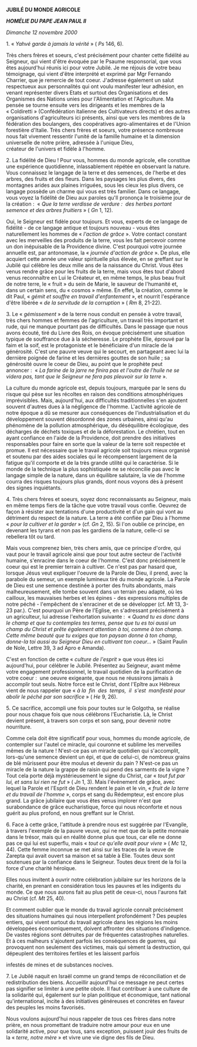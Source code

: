 **JUBILÉ DU MONDE AGRICOLE**

***HOMÉLIE DU PAPE JEAN PAUL II***

*Dimanche 12 novembre 2000*

1. « *Yahvé garde à jamais la vérité* » ( *Ps* 146, 6).

Très chers frères et soeurs, c'est précisément pour chanter cette fidélité au Seigneur, qui vient d'être évoquée par le Psaume responsorial, que vous êtes aujourd'hui réunis ici pour votre Jubilé. Je me réjouis de votre beau témoignage, qui vient d'être interprété et exprimé par Mgr Fernando Charrier, que je remercie de tout coeur. J'adresse également un salut respectueux aux personnalités qui ont voulu manifester leur adhésion, en venant représenter divers Etats et surtout des Organisations et des Organismes des Nations unies pour l'Alimentation et l'Agriculture. Ma pensée se tourne ensuite vers les dirigeants et les membres de la « Coldiretti » (Confédération italienne des Cultivateurs directs) et des autres organisations d'agriculteurs ici présents, ainsi que vers les membres de la fédération des boulangers, des coopératives agro-alimentaires et de l'Union forestière d'Italie. Très chers frères et soeurs, votre présence nombreuse nous fait vivement ressentir l'unité de la famille humaine et la dimension universelle de notre prière, adressée à l'unique Dieu, créateur de l'univers et fidèle à l'homme.

2. La fidélité de Dieu ! Pour vous, hommes du monde agricole, elle constitue une expérience quotidienne, inlassablement répétée en observant la nature. Vous connaissez le langage de la terre et des semences, de l'herbe et des arbres, des fruits et des fleurs. Dans les paysages les plus divers, des montagnes arides aux plaines irriguées, sous les cieux les plus divers, ce langage possède un charme qui vous est très familier. Dans ce langage, vous voyez la fidélité de Dieu aux paroles qu'Il prononça le troisième jour de la création :  « *Que la terre verdisse de verdure :  des herbes portant semence et des arbres fruitiers* » ( *Gn* 1, 12).

Oui, le Seigneur est fidèle pour toujours. Et vous, experts de ce langage de fidélité - de ce langage antique et toujours nouveau - vous êtes naturellement les hommes de « *l'action de grâce* ». Votre contact constant avec les merveilles des produits de la terre, vous les fait percevoir comme un don inépuisable de la Providence divine. C'est pourquoi votre journée annuelle est, par antonomase, la « *journée d'action de grâce* ». De plus, elle acquiert cette année une valeur spirituelle plus élevée, en se greffant sur le Jubilé qui célèbre les deux mille ans de la naissance du Christ. Vous êtes venus rendre grâce pour les fruits de la terre, mais vous êtes tout d'abord venus reconnaître en Lui le Créateur et, en même temps, le plus beau fruit de notre terre, le « fruit » du sein de Marie, le sauveur de l'humanité et, dans un certain sens, du « cosmos » même. En effet, la création, comme le dit Paul, « *gémit et souffre en travail d'enfantement* », et nourrit l'espérance d'être libérée « *de la servitude de la corruption* » ( *Rm* 8, 21-22).

3. Le « *gémissement* » de la terre nous conduit en pensée à votre travail, très chers hommes et femmes de l'agriculture, un travail très important et rude, qui ne manque pourtant pas de difficultés. Dans le passage que nous avons écouté, tiré du Livre des Rois, on évoque précisément une situation typique de souffrance due à la sécheresse. Le prophète Elie, éprouvé par la faim et la soif, est le protagoniste et le bénéficiaire d'un miracle de la générosité. C'est une pauvre veuve qui le secourt, en partageant avec lui la dernière poignée de farine et les dernières gouttes de son huile ; sa générosité ouvre le coeur de Dieu, au point que le prophète peut annoncer :  « *La farine de la jarre ne finira pas et l'outre de l'huile ne se videra pas, tant que le Seigneur ne fera pas pleuvoir sur la terre* ».

La culture du monde agricole est, depuis toujours, marquée par le sens du risque qui pèse sur les récoltes en raison des conditions atmosphériques imprévisibles. Mais, aujourd'hui, aux difficultés traditionnelles s'en ajoutent souvent d'autres dues à la négligence de l'homme. L'activité agricole de notre époque a dû se mesurer aux conséquences de l'industrialisation et du développement souvent désordonné des zones urbaines, ainsi qu'au phénomène de la pollution atmosphérique, du déséquilibre écologique, des décharges de déchets toxiques et de la déforestation. Le chrétien, tout en ayant confiance en l'aide de la Providence, doit prendre des initiatives responsables pour faire en sorte que la valeur de la terre soit respectée et promue. Il est nécessaire que le travail agricole soit toujours mieux organisé et soutenu par des aides sociales qui le récompensent largement de la fatigue qu'il comporte et de la très grande utilité qui le caractérise. Si le monde de la technique la plus sophistiquée ne se réconcilie pas avec le langage simple de la nature, dans un équilibre salutaire, la vie de l'homme courra des risques toujours plus grands, dont nous voyons dès à présent des signes inquiétants.

4. Très chers frères et soeurs, soyez donc reconnaissants au Seigneur, mais en même temps fiers de la tâche que votre travail vous confie. Oeuvrez de façon à résister aux tentations d'une productivité et d'un gain qui vont au détriment du respect de la nature. La terre a été confiée par Dieu à l'homme « *pour la cultiver et la garder* » (cf. *Gn* 2, 15). Si l'on oublie ce principe, en devenant les tyrans et non pas les gardiens de la nature, celle-ci se rebellera tôt ou tard.

Mais vous comprenez bien, très chers amis, que ce principe d'ordre, qui vaut pour le travail agricole ainsi que pour tout autre secteur de l'activité humaine, s'enracine dans le coeur de l'homme. C'est donc précisément le coeur qui est le premier terrain à cultiver. Ce n'est pas par hasard que, lorsque Jésus veut expliquer l'oeuvre de la Parole de Dieu, il prend, avec la parabole du semeur, un exemple lumineux tiré du monde agricole. La Parole de Dieu est une semence destinée à porter des fruits abondants, mais malheureusement, elle tombe souvent dans un terrain peu adapté, où les cailloux, les mauvaises herbes et les épines - des expressions multiples de notre péché - l'empêchent de s'enraciner et de se développer (cf. *Mt* 13, 3-23 par.). C'est pourquoi un Père de l'Eglise, en s'adressant précisément à un agriculteur, lui adresse l'exhortation suivante :  « *Quand tu es donc dans le champ et que tu contemples tes terres, pense que tu es toi aussi un champ du Christ et prête également attention à toi, comme à ton champ. Cette même beauté que tu exiges que ton paysan donne à ton champ, donne-la toi aussi au Seigneur Dieu en cultivant ton coeur...* » (Saint Paulin de Nole, Lettre 39, 3 ad Apro e Amanda).

C'est en fonction de cette « *culture de l'esprit* » que vous êtes ici aujourd'hui, pour célébrer le Jubilé. Présentez au Seigneur, avant même votre engagement professionnel, le travail quotidien de la purification de votre coeur :  une oeuvre exigeante, que nous ne réussirons jamais à accomplir tout seuls. Notre force est le Christ, dont l'Epître aux Hébreux vient de nous rappeler que « *à la  fin  des  temps,  il  s'est  manifesté pour abolir le péché par son sacrifice* » ( *He* 9, 26).

5. Ce sacrifice, accompli une fois pour toutes sur le Golgotha, se réalise pour nous chaque fois que nous célébrons l'Eucharistie. Là, le Christ devient présent, à travers son corps et son sang, pour devenir notre nourriture.

Comme cela doit être significatif pour vous, hommes du monde agricole, de contempler sur l'autel ce miracle, qui couronne et sublime les merveilles mêmes de la nature ! N'est-ce pas un miracle quotidien qui s'accomplit, lors-qu'une semence devient un épi, et que de celui-ci, de nombreux grains de blé mûrissent pour être moulus et devenir du pain ? N'est-ce pas un miracle de la nature la grappe de raisin qui pend des sarments de la vigne ? Tout cela porte déjà mystérieusement le signe du Christ, car « *tout fut par lui, et sans lui rien ne fut* » ( *Jn* 1, 3). Mais l'événement de grâce, avec lequel la Parole et l'Esprit de Dieu rendent le pain et le vin, « *fruit de la terre et du travail de l'homme* », corps et sang du Rédempteur, est encore plus grand. La grâce jubilaire que vous êtes venus implorer n'est que surabondance de grâce eucharistique, force qui nous réconforte et nous guérit au plus profond, en nous greffant sur le Christ.

6. Face à cette grâce, l'attitude à prendre nous est suggérée par l'Evangile, à travers l'exemple de la pauvre veuve, qui ne met que de la petite monnaie dans le trésor, mais qui en réalité donne plus que tous, car elle ne donne pas ce qui lui est superflu, mais « *tout ce qu'elle avait pour vivre* » ( *Mc* 12, 44). Cette femme inconnue se met ainsi sur les traces de la veuve de Zarepta qui avait ouvert sa maison et sa table à Elie. Toutes deux sont soutenues par la confiance dans le Seigneur. Toutes deux tirent de la foi la force d'une charité héroïque.

Elles nous invitent à ouvrir notre célébration jubilaire sur les horizons de la charité, en prenant en considération tous les pauvres et les indigents du monde. Ce que nous aurons fait au plus petit de ceux-ci, nous l'aurons fait au Christ (cf. *Mt* 25, 40).

Et comment oublier que le monde du travail agricole connaît précisément des situations humaines qui nous interpellent profondément ? Des peuples entiers, qui vivent surtout du travail agricole dans les régions les moins développées économiquement, doivent affronter des situations d'indigence. De vastes régions sont détruites par de fréquentes catastrophes naturelles. Et à ces malheurs s'ajoutent parfois les conséquences de guerres, qui provoquent non seulement des victimes, mais qui sèment la destruction, qui dépeuplent des territoires fertiles et les laissent parfois

infestés de mines et de substances nocives.

7. Le Jubilé naquit en Israël comme un grand temps de réconciliation et de redistribution des biens. Accueillir aujourd'hui ce message ne peut certes pas signifier se limiter à une petite obole. Il faut contribuer à une culture de la solidarité qui, également sur le plan politique et économique, tant national qu'international, incite à des initiatives généreuses et concrètes en faveur des peuples les moins favorisés.

Nous voulons aujourd'hui nous rappeler de tous ces frères dans notre prière, en nous promettant de traduire notre amour pour eux en une solidarité active, pour que tous, sans exception, puissent jouir des fruits de la « *terre, notre mère* » et vivre une vie digne des fils de Dieu.
